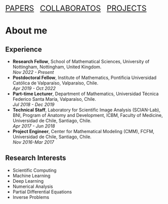 <!--<!DOCTYPE html>-->
<html lang="en">
<head>
    <!--<meta charset="UTF-8">
    <meta name="viewport" content="width=device-width, initial-scale=1.0">-->
    <style>
        .spaced-link {
            margin-right: 15px; /* Adds 15px space on the right */
            margin-left: 0px;  /* Adds 0px space on the left */
            font-size: 24px; /* Sets the font size to 24 pixels */
        }
        .spaced-link:last-child {
            margin-right: 0; /* Removes the right margin on the last link */
        }
        @media (max-width: 600px) {
            .spaced-link {
                font-size: 18px; /* Smaller font size for mobile devices */
            }
        }
    </style>
</head>

<body>
<a href="papers.html" class="spaced-link">PAPERS</a>
<a href="collaborators/collaborators.html" class="spaced-link">COLLABORATOS</a>
<a href="projects.html" class="spaced-link">PROJECTS</a>

<h1>About me</h1>

<h2>Experience</h2>
<ul>
  <li><strong>Research Fellow</strong>, School of Mathematical Sciences, University of Nottingham, Nottingham, United Kingdom. <br><em>Nov 2022 - Present</em></li>
  <li><strong>Postdoctoral Fellow</strong>, Institute of Mathematics, Pontificia Universidad Católica de Valparaíso, Valparaíso, Chile. <br><em>Apr 2019 - Oct 2022</em></li>
  <li><strong>Part-time Lecturer</strong>, Department of Mathematics, Universidad Técnica Federico Santa María, Valparaíso, Chile. <br><em>Jul 2018 - Dec 2019</em></li>
  <li><strong>Technical Staff</strong>, Laboratory for Scientific Image Analysis (SCIAN-Lab), BNI, Program of Anatomy and Development, ICBM, Faculty of Medicine, Universidad de Chile, Santiago, Chile. <br><em>Apr 2017 - Jun 2018</em></li>
  <li><strong>Project Engineer</strong>, Center for Mathematical Modeling (CMM), FCFM, Universidad de Chile, Santiago, Chile. <br><em>Nov 2016-Mar 2017</em></li>
</ul>
<!-- ## Education -->

<h2>Research Interests</h2>
<div>
  <ul class="columns" data-columns="2">
    <li>Scientific Computing</li>
    <li>Machine Learning</li>
    <li>Deep Learning</li>
    <li>Numerical Analysis</li>
    <li>Partial Differential Equations</li>        
    <li>Inverse Problems</li>
  </ul>
</div>

</body>
<!--</html>-->